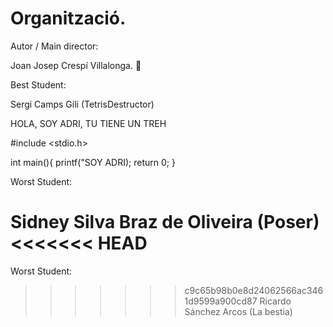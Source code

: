 # Organització.

Autor / Main director:

Joan Josep Crespí Villalonga. 👀

Best Student:

Sergi Camps Gili (TetrisDestructor)

HOLA, SOY ADRI, TU TIENE UN TREH


#include <stdio.h>

int main(){
    printf("SOY ADRI);
    return 0;
}


Worst Student:

Sidney Silva Braz de Oliveira (Poser)
<<<<<<< HEAD
=======
Worst Student:

>>>>>>> c9c65b98b0e8d24062566ac3461d9599a900cd87
Ricardo Sánchez Arcos (La bestia)
